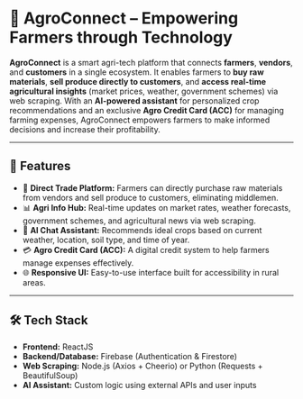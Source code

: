 # 🌿 AgroConnect – Empowering Farmers through Technology

**AgroConnect** is a smart agri-tech platform that connects **farmers**, **vendors**, and **customers** in a single ecosystem. It enables farmers to **buy raw materials**, **sell produce directly to customers**, and **access real-time agricultural insights** (market prices, weather, government schemes) via web scraping. With an **AI-powered assistant** for personalized crop recommendations and an exclusive **Agro Credit Card (ACC)** for managing farming expenses, AgroConnect empowers farmers to make informed decisions and increase their profitability.

---

## 🚀 Features

- 🔄 **Direct Trade Platform:** Farmers can directly purchase raw materials from vendors and sell produce to customers, eliminating middlemen.
- 📊 **Agri Info Hub:** Real-time updates on market rates, weather forecasts, government schemes, and agricultural news via web scraping.
- 🤖 **AI Chat Assistant:** Recommends ideal crops based on current weather, location, soil type, and time of year.
- 💳 **Agro Credit Card (ACC):** A digital credit system to help farmers manage expenses effectively.
- 🌐 **Responsive UI:** Easy-to-use interface built for accessibility in rural areas.

---

## 🛠️ Tech Stack

- **Frontend:** ReactJS
- **Backend/Database:** Firebase (Authentication & Firestore)
- **Web Scraping:** Node.js (Axios + Cheerio) or Python (Requests + BeautifulSoup)
- **AI Assistant:** Custom logic using external APIs and user inputs
